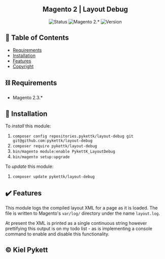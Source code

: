 <h2 align="center">Magento 2 | Layout Debug</h2>
  
<div align="center">

![Status](https://img.shields.io/badge/status-active-3eff30.svg)
![Magento 2.\*](https://img.shields.io/badge/magento-2.*-ec6611.svg)
![Version](https://img.shields.io/badge/version-1.0.0-ffbf00.svg)

</div>

## 📝 Table of Contents
- [Requirements](#-requirements)
- [Installation](#-installation)
- [Features](#-features)
- [Copyright](#-copyright)

## ⛓️ Requirements
- Magento 2.3.*

## 🔌 Installation
To *install* this module:
1. `composer config repositories.pykettk/layout-debug git git@github.com:pykettk/layout-debug`
2. `composer require pykettk/layout-debug`
3. `bin/magento module:enable PykettK_LayoutDebug`
4. `bin/magento setup:upgrade`

To *update* this module:
1. `composer update pykettk/layout-debug`

## ✔️ Features
This module logs the compiled layout XML for a page as it is loaded.
The file is written to Magento's `var/log/` directory under the name `layout.log`.

At present the XML is printed as a single continuous string however prettifying this output is on my
todo list - as is implementing a console command to enable and disable this functionality.

## &copy; Kiel Pykett
